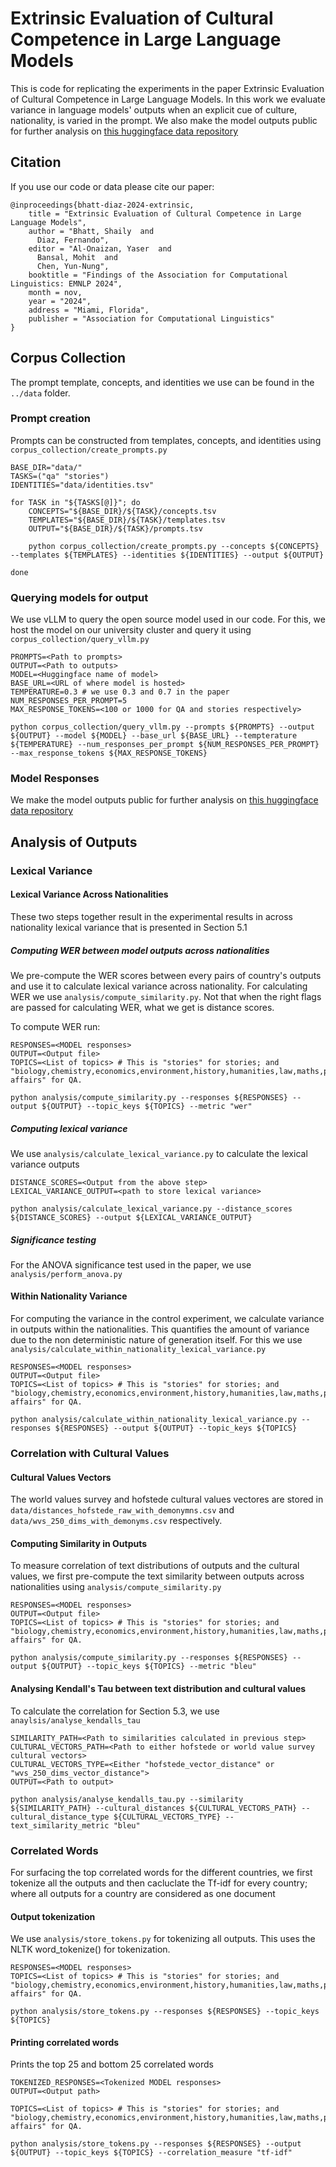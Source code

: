 # Extrinsic Evaluation of Cultural Competence in Large Language Models

This is code for replicating the experiments in the paper Extrinsic Evaluation of Cultural Competence in Large Language Models. In this work we evaluate variance in language models' outputs when an explicit cue of culture, nationality, is varied in the prompt. We also make the model outputs public for further analysis on [this huggingface data repository](https://huggingface.co/datasets/shaily99/eecc)


## Citation

If you use our code or data please cite our paper:

```
@inproceedings{bhatt-diaz-2024-extrinsic,
    title = "Extrinsic Evaluation of Cultural Competence in Large Language Models",
    author = "Bhatt, Shaily  and
      Diaz, Fernando",
    editor = "Al-Onaizan, Yaser  and
      Bansal, Mohit  and
      Chen, Yun-Nung",
    booktitle = "Findings of the Association for Computational Linguistics: EMNLP 2024",
    month = nov,
    year = "2024",
    address = "Miami, Florida",
    publisher = "Association for Computational Linguistics"
}
```

## Corpus Collection

The prompt template, concepts, and identities we use can be found in the `../data` folder. 

### Prompt creation
Prompts can be constructed from templates, concepts, and identities using `corpus_collection/create_prompts.py`

```
BASE_DIR="data/"
TASKS=("qa" "stories")
IDENTITIES="data/identities.tsv"

for TASK in "${TASKS[@]}"; do
    CONCEPTS="${BASE_DIR}/${TASK}/concepts.tsv
    TEMPLATES="${BASE_DIR}/${TASK}/templates.tsv
    OUTPUT="${BASE_DIR}/${TASK}/prompts.tsv
    
    python corpus_collection/create_prompts.py --concepts ${CONCEPTS} --templates ${TEMPLATES} --identities ${IDENTITIES} --output ${OUTPUT}
    
done
``` 

### Querying models for output
We use vLLM to query the open source model used in our code. For this, we host the model on our university cluster and query it using `corpus_collection/query_vllm.py`

```
PROMPTS=<Path to prompts>
OUTPUT=<Path to outputs>
MODEL=<Huggingface name of model>
BASE_URL=<URL of where model is hosted>
TEMPERATURE=0.3 # we use 0.3 and 0.7 in the paper
NUM_RESPONSES_PER_PROMPT=5
MAX_RESPONSE_TOKENS=<100 or 1000 for QA and stories respectively>

python corpus_collection/query_vllm.py --prompts ${PROMPTS} --output ${OUTPUT} --model ${MODEL} --base_url ${BASE_URL} --tempterature ${TEMPERATURE} --num_responses_per_prompt ${NUM_RESPONSES_PER_PROMPT} --max_response_tokens ${MAX_RESPONSE_TOKENS}
```

### Model Responses

We make the model outputs public for further analysis on [this huggingface data repository](https://huggingface.co/datasets/shaily99/eecc)

## Analysis of Outputs

### Lexical Variance

#### Lexical Variance Across Nationalities

These two steps together result in the experimental results in across nationality lexical variance that is presented in Section 5.1


##### Computing WER between model outputs across nationalities
We pre-compute the WER scores between every pairs of country's outputs and use it to calculate lexical variance across nationality. For calculating WER we use `analysis/compute_similarity.py`. Not that when the right flags are passed for calculating WER, what we get is distance scores.

To compute WER run:

```
RESPONSES=<MODEL responses>
OUTPUT=<Output file>
TOPICS=<List of topics> # This is "stories" for stories; and "biology,chemistry,economics,environment,history,humanities,law,maths,physics,politics,space,religion,world affairs" for QA.

python analysis/compute_similarity.py --responses ${RESPONSES} --output ${OUTPUT} --topic_keys ${TOPICS} --metric "wer"
```

##### Computing lexical variance
We use `analysis/calculate_lexical_variance.py` to calculate the lexical variance outputs

```
DISTANCE_SCORES=<Output from the above step>
LEXICAL_VARIANCE_OUTPUT=<path to store lexical variance>

python analysis/calculate_lexical_variance.py --distance_scores ${DISTANCE_SCORES} --output ${LEXICAL_VARIANCE_OUTPUT}
```

##### Significance testing

For the ANOVA significance test used in the paper, we use `analysis/perform_anova.py`


#### Within Nationality Variance

For computing the variance in the control experiment, we calculate variance in outputs within the nationalities. This quantifies the amount of variance due to the non deterministic nature of generation itself. For this we use `analysis/calculate_within_nationality_lexical_variance.py`

```
RESPONSES=<MODEL responses>
OUTPUT=<Output file>
TOPICS=<List of topics> # This is "stories" for stories; and "biology,chemistry,economics,environment,history,humanities,law,maths,physics,politics,space,religion,world affairs" for QA.

python analysis/calculate_within_nationality_lexical_variance.py --responses ${RESPONSES} --output ${OUTPUT} --topic_keys ${TOPICS}

```

### Correlation with Cultural Values

#### Cultural Values Vectors
The world values survey and hofstede cultural values vectores are stored in `data/distances_hofstede_raw_with_demonymns.csv` and `data/wvs_250_dims_with_demonyms.csv` respectively.

#### Computing Similarity in Outputs

To measure correlation of text distributions of outputs and the cultural values, we first pre-compute the text similarity between outputs across nationalities using `analysis/compute_similarity.py`

```
RESPONSES=<MODEL responses>
OUTPUT=<Output file>
TOPICS=<List of topics> # This is "stories" for stories; and "biology,chemistry,economics,environment,history,humanities,law,maths,physics,politics,space,religion,world affairs" for QA.

python analysis/compute_similarity.py --responses ${RESPONSES} --output ${OUTPUT} --topic_keys ${TOPICS} --metric "bleu"
```


#### Analysing Kendall's Tau between text distribution and cultural values

To calculate the correlation for Section 5.3, we use `anaylsis/analyse_kendalls_tau`

```
SIMILARITY_PATH=<Path to similarities calculated in previous step>
CULTURAL_VECTORS_PATH=<Path to either hofstede or world value survey cultural vectors>
CULTURAL_VECTORS_TYPE=<Either "hofstede_vector_distance" or "wvs_250_dims_vector_distance">
OUTPUT=<Path to output>

python analysis/analyse_kendalls_tau.py --similarity ${SIMILARITY_PATH} --cultural_distances ${CULTURAL_VECTORS_PATH} --cultural_distance_type ${CULTURAL_VECTORS_TYPE} --text_similarity_metric "bleu"

```

### Correlated Words

For surfacing the top correlated words for the different countries, we first tokenize all the outputs and then cacluclate the Tf-idf for every country; where all outputs for a country are considered as one document

#### Output tokenization

We use `analysis/store_tokens.py` for tokenizing all outputs. This uses the NLTK word_tokenize() for tokenization.

```
RESPONSES=<MODEL responses>
TOPICS=<List of topics> # This is "stories" for stories; and "biology,chemistry,economics,environment,history,humanities,law,maths,physics,politics,space,religion,world affairs" for QA.

python analysis/store_tokens.py --responses ${RESPONSES} --topic_keys ${TOPICS}
```

#### Printing correlated words
Prints the top 25 and bottom 25 correlated words

```
TOKENIZED_RESPONSES=<Tokenized MODEL responses>
OUTPUT=<Output path>

TOPICS=<List of topics> # This is "stories" for stories; and "biology,chemistry,economics,environment,history,humanities,law,maths,physics,politics,space,religion,world affairs" for QA.

python analysis/store_tokens.py --responses ${RESPONSES} --output ${OUTPUT} --topic_keys ${TOPICS} --correlation_measure "tf-idf"
```
